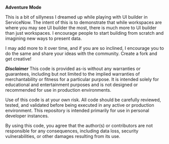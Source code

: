 **Adventure Mode**

This is a bit of sillyness I dreamed up while playing with UI builder in ServiceNow.
The intent of this is to demonstrate that while workspaces are where you may see UI builder the most, there is much more to UI builder than just workspaces.
I encourage people to start building from scratch and imagining new ways to present data. 

I may add more to it over time, and if you are so inclined, I encourage you to do the same and share your ideas with the community.
Create a fork and get creative!

**_Disclaimer_**
This code is provided as-is without any warranties or guarantees, including but not limited to the implied warranties of merchantability or fitness for a particular purpose. It is intended solely for educational and entertainment purposes and is not designed or recommended for use in production environments.

Use of this code is at your own risk. All code should be carefully reviewed, tested, and validated before being executed in any active or production environment. This repository is intended primarily for use in personal developer instances.

By using this code, you agree that the author(s) or contributors are not responsible for any consequences, including data loss, security vulnerabilities, or other damages resulting from its use.
